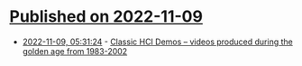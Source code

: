 # [Published on 2022-11-09](index.md)

* [2022-11-09, 05:31:24](https://news.ycombinator.com/item?id=33527820) - [Classic HCI Demos – videos produced during the golden age from 1983-2002](https://jackrusher.com/classic-ux/)
